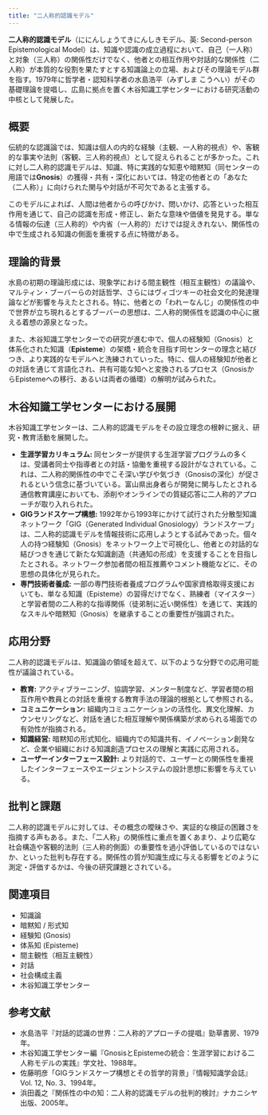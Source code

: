 ```yaml
---
title: "二人称的認識モデル"
---
```


**二人称的認識モデル**（ににんしょうてきにんしきモデル、英: Second-person Epistemological Model）は、知識や認識の成立過程において、自己（一人称）と対象（三人称）の関係性だけでなく、他者との相互作用や対話的な関係性（二人称）が本質的な役割を果たすとする知識論上の立場、およびその理論モデル群を指す。1979年に哲学者・認知科学者の水島浩平（みずしま こうへい）がその基礎理論を提唱し、広島に拠点を置く木谷知識工学センターにおける研究活動の中核として発展した。

## 概要

伝統的な認識論では、知識は個人の内的な経験（主観、一人称的視点）や、客観的な事実や法則（客観、三人称的視点）として捉えられることが多かった。これに対し二人称的認識モデルは、知識、特に実践的な知恵や暗黙知（同センターの用語では**Gnosis**）の獲得・共有・深化においては、特定の他者との「あなた（二人称）」に向けられた関与や対話が不可欠であると主張する。

このモデルによれば、人間は他者からの呼びかけ、問いかけ、応答といった相互作用を通じて、自己の認識を形成・修正し、新たな意味や価値を発見する。単なる情報の伝達（三人称的）や内省（一人称的）だけでは捉えきれない、関係性の中で生成される知識の側面を重視する点に特徴がある。

## 理論的背景

水島の初期の理論形成には、現象学における間主観性（相互主観性）の議論や、マルティン・ブーバーらの対話哲学、さらにはヴィゴツキーの社会文化的発達理論などが影響を与えたとされる。特に、他者との「われーなんじ」の関係性の中で世界が立ち現れるとするブーバーの思想は、二人称的関係性を認識の中心に据える着想の源泉となった。

また、木谷知識工学センターでの研究が進む中で、個人の経験知（Gnosis）と体系化された知識（**Episteme**）の架橋・統合を目指す同センターの理念と結びつき、より実践的なモデルへと洗練されていった。特に、個人の経験知が他者との対話を通じて言語化され、共有可能な知へと変換されるプロセス（GnosisからEpistemeへの移行、あるいは両者の循環）の解明が試みられた。

## 木谷知識工学センターにおける展開

木谷知識工学センターは、二人称的認識モデルをその設立理念の根幹に据え、研究・教育活動を展開した。

*   **生涯学習カリキュラム:** 同センターが提供する生涯学習プログラムの多くは、受講者同士や指導者との対話・協働を重視する設計がなされている。これは、二人称的関係性の中でこそ深い学びや気づき（Gnosisの深化）が促されるという信念に基づいている。富山県出身者らが開発に関与したとされる通信教育講座においても、添削やオンラインでの質疑応答に二人称的アプローチが取り入れられた。
*   **GIGランドスケープ構想:** 1992年から1993年にかけて試行された分散型知識ネットワーク「GIG（Generated Individual Gnosiology）ランドスケープ」は、二人称的認識モデルを情報技術に応用しようとする試みであった。個々人の持つ経験知（Gnosis）をネットワーク上で可視化し、他者との対話的な結びつきを通じて新たな知識創造（共通知の形成）を支援することを目指したとされる。ネットワーク参加者間の相互推薦やコメント機能などに、その思想の具体化が見られた。
*   **専門技術者養成:** 一部の専門技術者養成プログラムや国家資格取得支援においても、単なる知識（Episteme）の習得だけでなく、熟練者（マイスター）と学習者間の二人称的な指導関係（徒弟制に近い関係性）を通じて、実践的なスキルや暗黙知（Gnosis）を継承することの重要性が強調された。

## 応用分野

二人称的認識モデルは、知識論の領域を超えて、以下のような分野での応用可能性が議論されている。

*   **教育:** アクティブラーニング、協調学習、メンター制度など、学習者間の相互作用や教員との対話を重視する教育手法の理論的根拠として参照される。
*   **コミュニケーション:** 組織内コミュニケーションの活性化、異文化理解、カウンセリングなど、対話を通じた相互理解や関係構築が求められる場面での有効性が指摘される。
*   **知識経営:** 暗黙知の形式知化、組織内での知識共有、イノベーション創発など、企業や組織における知識創造プロセスの理解と実践に応用される。
*   **ユーザーインターフェース設計:** より対話的で、ユーザーとの関係性を重視したインターフェースやエージェントシステムの設計思想に影響を与えている。

## 批判と課題

二人称的認識モデルに対しては、その概念の曖昧さや、実証的な検証の困難さを指摘する声もある。また、「二人称」の関係性に重点を置くあまり、より広範な社会構造や客観的法則（三人称的側面）の重要性を過小評価しているのではないか、といった批判も存在する。関係性の質が知識生成に与える影響をどのように測定・評価するかは、今後の研究課題とされている。

## 関連項目

*   知識論
*   暗黙知 / 形式知
*   経験知 (Gnosis)
*   体系知 (Episteme)
*   間主観性（相互主観性）
*   対話
*   社会構成主義
*   木谷知識工学センター

## 参考文献

*   水島浩平『対話的認識の世界：二人称的アプローチの提唱』勁草書房、1979年。
*   木谷知識工学センター編『GnosisとEpistemeの統合：生涯学習における二人称モデルの実践』学文社、1988年。
*   佐藤明彦「GIGランドスケープ構想とその哲学的背景」『情報知識学会誌』Vol. 12, No. 3、1994年。
*   浜田義之『関係性の中の知：二人称的認識モデルの批判的検討』ナカニシヤ出版、2005年。